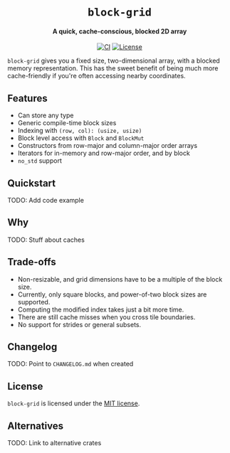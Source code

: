 <div class="title-block" style="text-align: center;" align="center">

# `block-grid`

#### A quick, cache-conscious, blocked 2D array

[![CI][ci_badge]][ci]
[![License][license_badge]][license]

</div>

`block-grid` gives you a fixed size, two-dimensional array, with a blocked memory representation. This has the sweet benefit of being much more cache-friendly if you're often accessing nearby coordinates.

## Features

- Can store any type
- Generic compile-time block sizes
- Indexing with `(row, col): (usize, usize)`
- Block level access with `Block` and `BlockMut`
- Constructors from row-major and column-major order arrays
- Iterators for in-memory and row-major order, and by block
- `no_std` support

## Quickstart

TODO: Add code example

## Why

TODO: Stuff about caches

## Trade-offs

- Non-resizable, and grid dimensions have to be a multiple of the block size.
- Currently, only square blocks, and power-of-two block sizes are supported.
- Computing the modified index takes just a bit more time.
- There are still cache misses when you cross tile boundaries.
- No support for strides or general subsets.

## Changelog

TODO: Point to `CHANGELOG.md` when created

## License

`block-grid` is licensed under the [MIT license](LICENSE).

## Alternatives

TODO: Link to alternative crates

<!-- Badges -->
[ci]: https://github.com/gunvirranu/block-grid/actions "Github Actions"
[ci_badge]: https://github.com/gunvirranu/block-grid/workflows/CI/badge.svg?branch=master "Github Actions"
[license]: #license "License"
[license_badge]: https://img.shields.io/badge/license-MIT-blue.svg "License"
